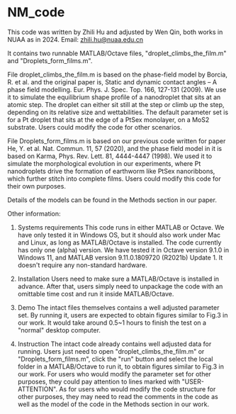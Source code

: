 # NM_code
This code was written by Zhili Hu and adjusted by Wen Qin, both works in NUAA as in 2024.
Email: zhili.hu@nuaa.edu.cn

It contains two runnable MATLAB/Octave files, "droplet_climbs_the_film.m" and "Droplets_form_films.m".

File droplet_climbs_the_film.m is based on the phase-field model by Borcia, R. et al. and the original paper is, Static and dynamic contact angles – A phase field modelling. Eur. Phys. J. Spec. Top. 166, 127-131 (2009).
We use it to simulate the equilibrium shape profile of a nanodroplet that sits at an atomic step. The droplet can either sit still at the step or climb up the step, depending on its relative size and wettabilities. The default parameter set is for a Pt droplet that sits at the edge of a PtSex monolayer, on a MoS2 substrate. Users could modify the code for other scenarios.

File Droplets_form_films.m is based on our previous code written for paper He, Y. et al. Nat. Commun. 11, 57 (2020), and the phase field model in it is based on Karma, Phys. Rev. Lett. 81, 4444-4447 (1998).
We used it to simulate the morphological evolution in our experiments, where Pt nanodroplets drive the formation of earthworm like PtSex nanoribbons, which further stitch into complete films. Users could modify this code for their own purposes.

Details of the models can be found in the Methods section in our paper.

Other information:
1. Systems requirements
This code runs in either MATLAB or Octave. We have only tested it in Windows OS, but it should also work under Mac and Linux, as long as MATLAB/Octave is installed.
The code currently has only one (alpha) version. We have tested it in Octave version 9.1.0 in Windows 11, and MATLAB version 9.11.0.1809720 (R2021b) Update 1.
It doesn't require any non-standard hardware.

2. Installation
Users need to make sure a MATLAB/Octave is installed in advance.
After that, users simply need to unpackage the code with an omittable time cost and run it inside MATLAB/Octave.

3. Demo
The intact files themselves contains a well adjusted parameter set. By running it, users are expected to obtain figures similar to Fig.3 in our work.
It would take around 0.5~1 hours to finish the test on a "normal" desktop computer.

4. Instruction
The intact code already contains well adjusted data for running. Users just need to open "droplet_climbs_the_film.m" or "Droplets_form_films.m", click the "run" button and select the local folder in a MATLAB/Octave to run it, to obtain figures similar to Fig.3 in our work.
For users who would modify the parameter set for other purposes, they could pay attention to lines marked with "USER-ATTENTION". As for users who would modify the code structure for other purposes, they may need to read the comments in the code as well as the model of the code in the Methods section in our work.
